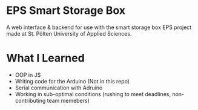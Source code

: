# EPS Smart Storage Box

A web interface & backend for use with the smart storage box EPS project made at St. Pölten University of Applied Sciences.

# What I Learned

* OOP in JS
* Writing code for the Arduino (Not in this repo)
* Serial communication with Adruino
* Working in sub-optimal conditions (rushing to meet deadlines, non-contributing team memebers)
